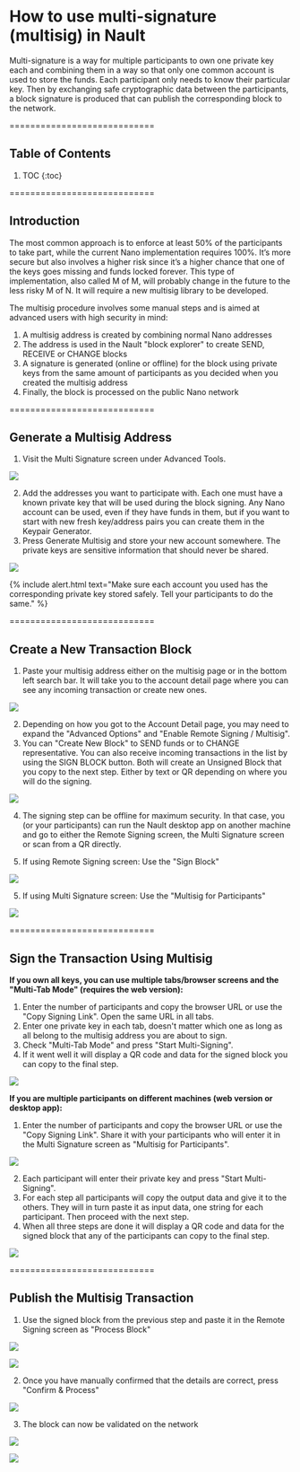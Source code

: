 # How to use multi-signature (multisig)  in Nault

Multi-signature is a way for multiple participants to own one private key each and combining them in a way so that only one common account is used to store the funds. Each participant only needs to know their particular key. Then by exchanging safe cryptographic data between the participants, a block signature is produced that can publish the corresponding block to the network.

============================
## Table of Contents

1. TOC
{:toc}

============================
## Introduction

The most common approach is to enforce at least 50% of the participants to take part, while the current Nano implementation requires 100%. It’s more secure but also involves a higher risk since it’s a higher chance that one of the keys goes missing and funds locked forever. This type of implementation, also called M of M, will probably change in the future to the less risky M of N. It will require a new multisig library to be developed.

The multisig procedure involves some manual steps and is aimed at advanced users with high security in mind:

1. A multisig address is created by combining normal Nano addresses
2. The address is used in the Nault "block explorer" to create SEND, RECEIVE or CHANGE blocks
3. A signature is generated (online or offline) for the block using private keys from the same amount of participants as you decided when you created the multisig address
4. Finally, the block is processed on the public Nano network

============================
## Generate a Multisig Address

1. Visit the Multi Signature screen under Advanced Tools.

![](/images/multisig-multisig_menu.png)

2. Add the addresses you want to participate with. Each one must have a known private key that will be used during the block signing. Any Nano account can be used, even if they have funds in them, but if you want to start with new fresh key/address pairs you can create them in the Keypair Generator.
3. Press Generate Multisig and store your new account somewhere. The private keys are sensitive information that should never be shared.

![](/images/multisig-generate.gif)

{% include alert.html text="Make sure each account you used has the corresponding private key stored safely. Tell your participants to do the same." %}

============================
## Create a New Transaction Block

1. Paste your multisig address either on the multisig page or in the bottom left search bar. It will take you to the account detail page where you can see any incoming transaction or create new ones.

![](/images/multisig-account_details.png)

2. Depending on how you got to the Account Detail page, you may need to expand the "Advanced Options" and "Enable Remote Signing / Multisig".
3. You can "Create New Block" to SEND funds or to CHANGE representative. You can also receive incoming transactions in the list by using the SIGN BLOCK button. Both will create an Unsigned Block that you copy to the next step. Either by text or QR depending on where you will do the signing.

![](/images/multisig-create_block.gif)

4. The signing step can be offline for maximum security. In that case, you (or your participants) can run the Nault desktop app on another machine and go to either the Remote Signing screen, the Multi Signature screen or scan from a QR directly.

5. If using Remote Signing screen: Use the "Sign Block"

![](/images/multisig-unsigned1.png)

5. If using Multi Signature screen: Use the "Multisig for Participants"

![](/images/multisig-unsigned2.png)

============================
## Sign the Transaction Using Multisig

**If you own all keys, you can use multiple tabs/browser screens and the "Multi-Tab Mode" (requires the web version):**

1. Enter the number of participants and copy the browser URL or use the "Copy Signing Link". Open the same URL in all tabs.
2. Enter one private key in each tab, doesn't matter which one as long as all belong to the multisig address you are about to sign.
3. Check "Multi-Tab Mode" and press "Start Multi-Signing".
4. If it went well it will display a QR code and data for the signed block you can copy to the final step.

![](/images/multisig-multi-tab-signing.gif)

**If you are multiple participants on different machines (web version or desktop app):**

1. Enter the number of participants and copy the browser URL or use the "Copy Signing Link". Share it with your participants who will enter it in the Multi Signature screen as "Multisig for Participants".

![](/images/multisig-unsigned2.png)

2. Each participant will enter their private key and press "Start Multi-Signing".
3. For each step all participants will copy the output data and give it to the others. They will in turn paste it as input data, one string for each participant. Then proceed with the next step.
4. When all three steps are done it will display a QR code and data for the signed block that any of the participants can copy to the final step.

![](/images/multisig-co-signing.gif)

============================
## Publish the Multisig Transaction

1. Use the signed block from the previous step and paste it in the Remote Signing screen as "Process Block"

![](/images/multisig-signed_block.png)

![](/images/multisig-signed_block2.png)

2. Once you have manually confirmed that the details are correct, press "Confirm & Process"

![](/images/multisig-process_block.png)

3. The block can now be validated on the network

![](/images/multisig-successful.png)

![](/images/multisig-successful2.png)

